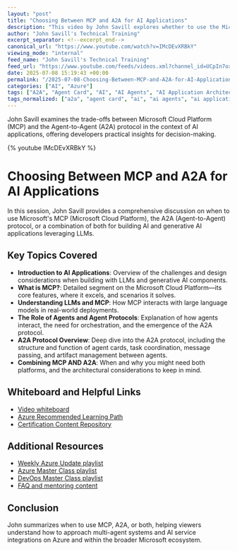 ```yaml
---
layout: "post"
title: "Choosing Between MCP and A2A for AI Applications"
description: "This video by John Savill explores whether to use the Microsoft Cloud Platform (MCP), the Agent-to-Agent (A2A) protocol, or both when building AI and generative AI applications with large language models (LLMs). It discusses the differences between the platforms, practical applications, and integration strategies, helping developers and architects understand the best fit for their scenarios."
author: "John Savill's Technical Training"
excerpt_separator: <!--excerpt_end-->
canonical_url: "https://www.youtube.com/watch?v=IMcDEvXRBkY"
viewing_mode: "internal"
feed_name: "John Savill's Technical Training"
feed_url: "https://www.youtube.com/feeds/videos.xml?channel_id=UCpIn7ox7j7bH_OFj7tYouOQ"
date: 2025-07-08 15:19:43 +00:00
permalink: "/2025-07-08-Choosing-Between-MCP-and-A2A-for-AI-Applications.html"
categories: ["AI", "Azure"]
tags: ["A2A", "Agent Card", "AI", "AI Agents", "AI Application Architecture", "Artifacts", "Azure", "Generative AI", "Integration", "Large Language Models", "LLM", "MCP", "Messaging", "Microsoft AI", "Microsoft Cloud Platform", "Protocols", "Tasks", "Videos"]
tags_normalized: ["a2a", "agent card", "ai", "ai agents", "ai application architecture", "artifacts", "azure", "generative ai", "integration", "large language models", "llm", "mcp", "messaging", "microsoft ai", "microsoft cloud platform", "protocols", "tasks", "videos"]
---
```


John Savill examines the trade-offs between Microsoft Cloud Platform (MCP) and the Agent-to-Agent (A2A) protocol in the context of AI applications, offering developers practical insights for decision-making.<!--excerpt_end-->

{% youtube IMcDEvXRBkY %}

# Choosing Between MCP and A2A for AI Applications

In this session, John Savill provides a comprehensive discussion on when to use Microsoft's MCP (Microsoft Cloud Platform), the A2A (Agent-to-Agent) protocol, or a combination of both for building AI and generative AI applications leveraging LLMs.

## Key Topics Covered

- **Introduction to AI Applications**: Overview of the challenges and design considerations when building with LLMs and generative AI components.
- **What is MCP?**: Detailed segment on the Microsoft Cloud Platform—its core features, where it excels, and scenarios it solves.
- **Understanding LLMs and MCP**: How MCP interacts with large language models in real-world deployments.
- **The Role of Agents and Agent Protocols**: Explanation of how agents interact, the need for orchestration, and the emergence of the A2A protocol.
- **A2A Protocol Overview**: Deep dive into the A2A protocol, including the structure and function of agent cards, task coordination, message passing, and artifact management between agents.
- **Combining MCP AND A2A**: When and why you might need both platforms, and the architectural considerations to keep in mind.

## Whiteboard and Helpful Links

- [Video whiteboard](https://github.com/johnthebrit/RandomStuff/raw/master/Whiteboards/MCPorA2A.png)
- [Azure Recommended Learning Path](https://learn.onboardtoazure.com)
- [Certification Content Repository](https://github.com/johnthebrit/CertificationMaterials)

## Additional Resources

- [Weekly Azure Update playlist](https://youtube.com/playlist?list=PLlVtbbG169nEv7jSfOVmQGRp9wAoAM0Ks)
- [Azure Master Class playlist](https://youtube.com/playlist?list=PLlVtbbG169nGccbp8VSpAozu3w9xSQJoY)
- [DevOps Master Class playlist](https://youtube.com/playlist?list=PLlVtbbG169nFr8RzQ4GIxUEznpNR53ERq)
- [FAQ and mentoring content](https://savilltech.com/faq)

## Conclusion

John summarizes when to use MCP, A2A, or both, helping viewers understand how to approach multi-agent systems and AI service integrations on Azure and within the broader Microsoft ecosystem.
